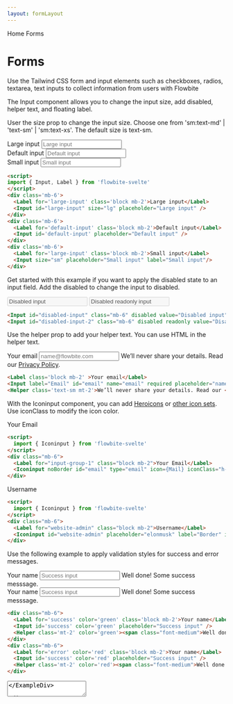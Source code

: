 ```yaml
---
layout: formLayout
---
```


<script>
  import Htwo from '../utils/Htwo.svelte'
  import ExampleDiv from '../utils/ExampleDiv.svelte'
  import GitHubSource from '../utils/GitHubSource.svelte'
  import CompoDescription from '../utils/CompoDescription.svelte'
  import TableProp from '../utils/TableProp.svelte'
  import TableDefaultRow from '../utils/TableDefaultRow.svelte'
  import { onMount } from 'svelte';
	import { Input, Label, Helper, Iconinput, Fileupload, Textarea, Select, Checkbox, Radio, Toggle, Breadcrumb, BreadcrumbItem } from "$lib/index"
  import { Home, AtSymbol, Mail, Search } from 'svelte-heros'
  import componentProps from '../props/Input.json'
  import componentProps2 from '../props/Label.json'
	import componentProps3 from '../props/Helper.json'
  import componentProps4 from '../props/Iconinput.json'
	import componentProps5 from '../props/Fileupload.json'
  import componentProps6 from '../props/Textarea.json'
  import componentProps7 from '../props/Select.json'
	import componentProps8 from '../props/Checkbox.json'
	import componentProps9 from '../props/Radio.json'
	import componentProps10 from '../props/Toggle.json'

	let items = componentProps.props
  let items2 = componentProps2.props
	let items3 = componentProps3.props
	let items4 = componentProps4.props
	let items5 = componentProps5.props
	let items6 = componentProps6.props
	let items7 = componentProps7.props
	let items8 = componentProps8.props
	let items9 = componentProps9.props
	let items10 = componentProps10.props

  let propHeader = ['Name', 'Type', 'Default']
  let divClass='w-full relative overflow-x-auto shadow-md sm:rounded-lg py-4'
  let theadClass ='text-xs text-gray-700 uppercase bg-gray-50 dark:bg-gray-700 dark:text-white'
  let ref

  onMount(() => {
    ref.focus();
  });

	let fileuploadprops = {
    id : 'user_avatar'
  }
  let fileuploadprops2 = {
    id : 'user_avatar2',
  }
	
	function handleVoiceBtn() {
    alert('You clicked voice button');
  }

	let textareaprops = {
  id: 'message',
  name: 'message',
  label: 'Your message',
  rows: 4,
  placeholder: 'Leave a comment...',
};
	let selected;

  let countries = [
    {value:"us", name: "United States"},
    {value:"ca", name: "Canada"},
    {value:"fr", name: "France"},
  ]
</script>

<Breadcrumb>
  <BreadcrumbItem href="/" icon={Home} variation="solid">Home</BreadcrumbItem>
  <BreadcrumbItem>Forms</BreadcrumbItem>
</Breadcrumb>

<h1 class="text-3xl w-full dark:text-white pt-8 pb-4">Forms</h1>

<CompoDescription>Use the Tailwind CSS form and input elements such as checkboxes, radios, textarea, text inputs to collect information from users with Flowbite</CompoDescription>

The Input component allows you to change the input size, add disabled, helper text, and floating label.

<Htwo label="Input Sizes" />

User the size prop to change the input size. Choose one from 'sm:text-md' | 'text-sm' | 'sm:text-xs'. The default size is text-sm.

<ExampleDiv>
<div class='mb-6'>
  <Label for='large-input' class='block mb-2'>Large input</Label>
  <Input id="large-input" size="lg" placeholder="Large input" />
</div>
<div class='mb-6'>
  <Label for='default-input' class='block mb-2'>Default input</Label>
  <Input id='default-input' placeholder="Default input" />
</div>
<div class='mb-6'>
  <Label for='large-input' class='block mb-2'>Small input</Label>
  <Input size="sm" placeholder="Small input" label="Small input"/>
</div>
</ExampleDiv>

```html
<script>
import { Input, Label } from 'flowbite-svelte'
</script>
<div class='mb-6'>
  <Label for='large-input' class='block mb-2'>Large input</Label>
  <Input id="large-input" size="lg" placeholder="Large input" />
</div>
<div class='mb-6'>
  <Label for='default-input' class='block mb-2'>Default input</Label>
  <Input id='default-input' placeholder="Default input" />
</div>
<div class='mb-6'>
  <Label for='large-input' class='block mb-2'>Small input</Label>
  <Input size="sm" placeholder="Small input" label="Small input"/>
</div>
```

<Htwo label="Disabled" />

Get started with this example if you want to apply the disabled state to an input field. Add the disabled to change the input to disabled.

<ExampleDiv>
<Input id="disabled-input" class="mb-6" disabled value="Disabled input" />
<Input id="disabled-input-2" class="mb-6" disabled readonly value="Disabled readonly input" />
</ExampleDiv>

```html
<Input id="disabled-input" class="mb-6" disabled value="Disabled input" />
<Input id="disabled-input-2" class="mb-6" disabled readonly value="Disabled readonly input" />
```

<Htwo label="Helper text" />

Use the helper prop to add your helper text. You can use HTML in the helper text.

<ExampleDiv>
<Label class='block mb-2' >Your email</Label>
<Input label="Email" id="email" name="email" required placeholder="name@flowbite.com"/>
<Helper class='text-sm mt-2'>We’ll never share your details. Read our <a href="/" class="font-medium text-blue-600 hover:underline dark:text-blue-500">Privacy Policy</a>.</Helper>
</ExampleDiv>

```html
<Label class='block mb-2' >Your email</Label>
<Input label="Email" id="email" name="email" required placeholder="name@flowbite.com"/>
<Helper class='text-sm mt-2'>We’ll never share your details. Read our <a href="/" class="font-medium text-blue-600 hover:underline dark:text-blue-500">Privacy Policy</a>.</Helper>
```

<Htwo label="Input element with icon" />

With the Iconinput component, you can add <a href="https://flowbite-svelte.vercel.app/icons/heroicons" class="text-blue-700 dark:text-blue-500 hover:underline">Heroicons</a> or <a href="https://svelte-svg-icons.vercel.app/" class="text-blue-700 dark:text-blue-500 hover:underline">other icon sets</a>. Use iconClass to modify the icon color.

<ExampleDiv>
<div class="mb-6">
  <Label for="input-group-1" class="block mb-2">Your Email</Label>
  <Iconinput noBorder id="email" type="email" icon={Mail} iconClass="h-4 w-4 mr-2 dark:text-green-500" placeholder="name@flowbite.com" />
</div>
</ExampleDiv>

```html
<script>
  import { Iconinput } from 'flowbite-svelte'
</script>
<div class="mb-6">
  <Label for="input-group-1" class="block mb-2">Your Email</Label>
  <Iconinput noBorder id="email" type="email" icon={Mail} iconClass="h-4 w-4 mr-2 dark:text-green-500" placeholder="name@flowbite.com" />
</div>
```

<Htwo label="Input element with addon" />

<ExampleDiv>
<div class="mb-6">
  <Label for="website-admin" class="block mb-2">Username</Label>
  <Iconinput id="website-admin" placeholder="elonmusk" label="Border" icon={AtSymbol} iconClass="h-4 w-4 mr-2 dark:text-red-500"/>
</div>
</ExampleDiv>

```html
<script>
  import { Iconinput } from 'flowbite-svelte'
</script>
<div class="mb-6">
  <Label for="website-admin" class="block mb-2">Username</Label>
  <Iconinput id="website-admin" placeholder="elonmusk" label="Border" icon={AtSymbol} iconClass="h-4 w-4 mr-2 dark:text-red-500"/>
</div>
```

<Htwo label="Form validation" />

Use the following example to apply validation styles for success and error messages.

<ExampleDiv>
<div class="mb-6">
  <Label for='success' color='green' class='block mb-2'>Your name</Label>
  <Input id='success' color='green' placeholder="Success input" />
  <Helper class='mt-2' color='green'><span class="font-medium">Well done!</span> Some success messsage.</Helper>
</div>
<div class="mb-6">
  <Label for='error' color='red' class='block mb-2'>Your name</Label>
  <Input id='success' color='red' placeholder="Success input" />
  <Helper class='mt-2' color='red'><span class="font-medium">Well done!</span> Some success messsage.</Helper>
</div>
</ExampleDiv>

```html
<div class="mb-6">
  <Label for='success' color='green' class='block mb-2'>Your name</Label>
  <Input id='success' color='green' placeholder="Success input" />
  <Helper class='mt-2' color='green'><span class="font-medium">Well done!</span> Some success messsage.</Helper>
</div>
<div class="mb-6">
  <Label for='error' color='red' class='block mb-2'>Your name</Label>
  <Input id='success' color='red' placeholder="Success input" />
  <Helper class='mt-2' color='red'><span class="font-medium">Well done!</span> Some success messsage.</Helper>
</div>
```

<Htwo label="Textarea" />

<ExampleDiv>
<Textarea {...textareaprops} />
</ExampleDiv>

```html
<script>
import { Textarea } from 'flowbite-svelte'
let textareaprops = {
  id: 'message',
  name: 'message',
  label: 'Your message',
  rows: 4,
  placeholder: 'Leave a comment...',
};
</script>

<Textarea {...textareaprops} />
```

<Htwo label="Select input" />

Get started with the default example of a select input component to get a single option selection.

<ExampleDiv>
<Label>Select an option
  <Select class="mt-2" items={countries} bind:value={selected} />
</Label>
</ExampleDiv>

```html
<script>
  import { Select} from 'flowbite-svelte'

  let selected;

  let countries = [
    {value:"us", name: "United States"},
    {value:"ca", name: "Canada"},
    {value:"fr", name: "France"},
  ]
</script>

<Label>Select an option
  <Select class="mt-2" items={countries} bind:value={selected} />
</Label>
```

<Htwo label="Checkbox" />

<ExampleDiv class="flex flex-col gap-4">
<Checkbox>Default checkbox</Checkbox>
<Checkbox checked >Checked state</Checkbox>
</ExampleDiv>

```html
<script>
	import { Checkbox, Label, Helper } from 'flowbite-svelte';
</script>

<Checkbox>Default checkbox</Checkbox>
<Checkbox checked>Checked state</Checkbox>
```

<Htwo label="Radio buttons" />

<ExampleDiv class="flex flex-col gap-4">
<Radio name="example">Default radio</Radio>
<Radio name="example" checked={true}>Checked state</Radio>
</ExampleDiv>

```html
<script>
	import { Radio, Label, Helper } from 'flowbite-svelte';
</script>

<Radio name="example">Default radio</Radio>
<Radio name="example" checked>Checked state</Radio>
```

<Htwo label="File upload" />

<ExampleDiv>
<Label>Upload file</Label>
<Fileupload {...fileuploadprops} />
</ExampleDiv>

```html
<script>
import { Fileupload } from 'flowbite-svelte'

let fileuploadprops = {
  id : 'user_avatar'
}

let fileuploadprops2 = {
  id : 'user_avatar2'
}
</script>

<Fileupload {...fileuploadprops} />
```

<Htwo label="Toggle Switch" />


<ExampleDiv class="flex flex-col gap-2">
  <Toggle>Toggle me</Toggle>
  <Toggle checked={true}>Checked toggle</Toggle>
  <Toggle disabled>Disabled toggle</Toggle>
  <Toggle checked disabled>Disabled checked</Toggle>
</ExampleDiv>

```html
<script>
  import { Toggle } from 'flowbite-svelte'
</script>

<Toggle>Toggle me</Toggle>
<Toggle checked>Checked toggle</Toggle>
<Toggle disabled>Disabled toggle</Toggle>
<Toggle checked disabled>Disabled checked</Toggle>
```

<Htwo label="Props" />

The component has the following props, type, and default values. See <a href="/pages/types">types 
 page</a> for type information.

<h3>Input</h3>

<TableProp header={propHeader} {divClass} {theadClass}>
  <TableDefaultRow items={items} rowState='hover' />
</TableProp>

<h3>Label</h3>

<TableProp header={propHeader} {divClass} {theadClass}>
  <TableDefaultRow items={items2} rowState='hover' />
</TableProp>

<h3>Helper</h3>

<TableProp header={propHeader} {divClass} {theadClass}>
  <TableDefaultRow items={items3} rowState='hover' />
</TableProp>

<h3>Iconinput</h3>

<TableProp header={propHeader} {divClass} {theadClass}>
  <TableDefaultRow items={items4} rowState='hover' />
</TableProp>

<h3>Fileupload</h3>

<TableProp header={propHeader} {divClass} {theadClass}>
  <TableDefaultRow items={items5} rowState='hover' />
</TableProp>

<h3>Textarea</h3>

<TableProp header={propHeader} {divClass} {theadClass}>
  <TableDefaultRow items={items6} rowState='hover' />
</TableProp>

<h3>Select</h3>

<TableProp header={propHeader} {divClass} {theadClass}>
  <TableDefaultRow items={items7} rowState='hover' />
</TableProp>

<h3>Checkbox</h3>

<TableProp header={propHeader} {divClass} {theadClass}>
  <TableDefaultRow items={items8} rowState='hover' />
</TableProp>

<h3>Radio</h3>

<TableProp header={propHeader} {divClass} {theadClass}>
  <TableDefaultRow items={items9} rowState='hover' />
</TableProp>

<h3>Toggle</h3>

<TableProp header={propHeader} {divClass} {theadClass}>
  <TableDefaultRow items={items10} rowState='hover' />
</TableProp>

